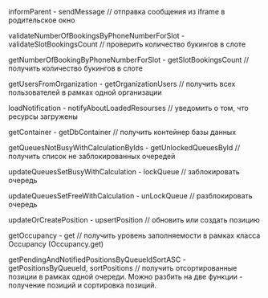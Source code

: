 informParent - sendMessage // отправка сообщения из iframe в родительское окно

validateNumberOfBookingsByPhoneNumberForSlot - validateSlotBookingsCount // проверить количество букингов в слоте

getNumberOfBookingByPhoneNumberForSlot - getSlotBookingsCount // получить количество букингов в слоте

getUsersFromOrganization - getOrganizationUsers // получить всех пользователей в рамках одной организации

loadNotification - notifyAboutLoadedResourses // уведомить о том, что ресурсы загружены

getContainer - getDbContainer // получить контейнер базы данных

getQueuesNotBusyWithCalculationByIds - getUnlockedQueuesById // получить список не заблокированных очередей

updateQueuesSetBusyWithCalculation - lockQueue // заблокировать очередь

updateQueuesSetFreeWithCalculation - unLockQueue // разблокировать очередь

updateOrCreatePosition - upsertPosition // обновить или создать позицию

getOccupancy - get // получить уровень заполняемости в рамках класса Occupancy (Occupancy.get)

getPendingAndNotifiedPositionsByQueueIdSortASC - getPositionsByQueueId, sortPositions // получить отсортированные позиции в рамках одной очереди. Можно разбить на две функции - получение позиций и сортировка позиций.